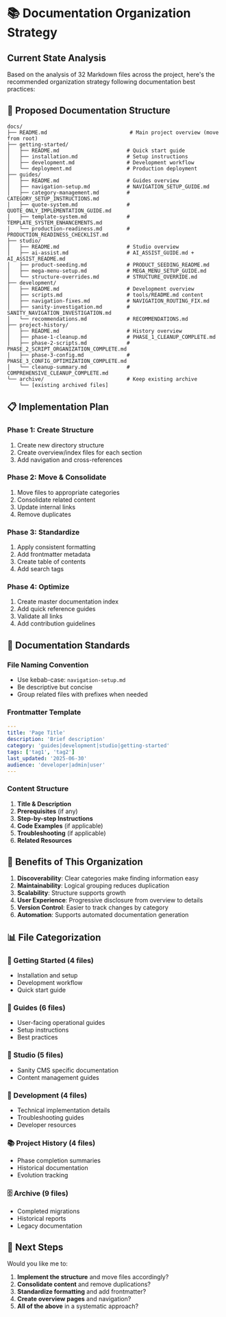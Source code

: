 # 📚 Documentation Organization Strategy

## Current State Analysis

Based on the analysis of 32 Markdown files across the project, here's the recommended organization strategy following documentation best practices:

## 🎯 Proposed Documentation Structure

```
docs/
├── README.md                           # Main project overview (move from root)
├── getting-started/
│   ├── README.md                      # Quick start guide
│   ├── installation.md                # Setup instructions
│   ├── development.md                 # Development workflow
│   └── deployment.md                  # Production deployment
├── guides/
│   ├── README.md                      # Guides overview
│   ├── navigation-setup.md            # NAVIGATION_SETUP_GUIDE.md
│   ├── category-management.md         # CATEGORY_SETUP_INSTRUCTIONS.md
│   ├── quote-system.md                # QUOTE_ONLY_IMPLEMENTATION_GUIDE.md
│   ├── template-system.md             # TEMPLATE_SYSTEM_ENHANCEMENTS.md
│   └── production-readiness.md        # PRODUCTION_READINESS_CHECKLIST.md
├── studio/
│   ├── README.md                      # Studio overview
│   ├── ai-assist.md                   # AI_ASSIST_GUIDE.md + AI_ASSIST_README.md
│   ├── product-seeding.md             # PRODUCT_SEEDING_README.md
│   ├── mega-menu-setup.md             # MEGA_MENU_SETUP_GUIDE.md
│   └── structure-overrides.md         # STRUCTURE_OVERRIDE.md
├── development/
│   ├── README.md                      # Development overview
│   ├── scripts.md                     # tools/README.md content
│   ├── navigation-fixes.md            # NAVIGATION_ROUTING_FIX.md
│   ├── sanity-investigation.md        # SANITY_NAVIGATION_INVESTIGATION.md
│   └── recommendations.md             # RECOMMENDATIONS.md
├── project-history/
│   ├── README.md                      # History overview
│   ├── phase-1-cleanup.md             # PHASE_1_CLEANUP_COMPLETE.md
│   ├── phase-2-scripts.md             # PHASE_2_SCRIPT_ORGANIZATION_COMPLETE.md
│   ├── phase-3-config.md              # PHASE_3_CONFIG_OPTIMIZATION_COMPLETE.md
│   └── cleanup-summary.md             # COMPREHENSIVE_CLEANUP_COMPLETE.md
└── archive/                           # Keep existing archive
    └── [existing archived files]
```

## 📋 Implementation Plan

### Phase 1: Create Structure

1. Create new directory structure
2. Create overview/index files for each section
3. Add navigation and cross-references

### Phase 2: Move & Consolidate

1. Move files to appropriate categories
2. Consolidate related content
3. Update internal links
4. Remove duplicates

### Phase 3: Standardize

1. Apply consistent formatting
2. Add frontmatter metadata
3. Create table of contents
4. Add search tags

### Phase 4: Optimize

1. Create master documentation index
2. Add quick reference guides
3. Validate all links
4. Add contribution guidelines

## 🎨 Documentation Standards

### File Naming Convention

- Use kebab-case: `navigation-setup.md`
- Be descriptive but concise
- Group related files with prefixes when needed

### Frontmatter Template

```yaml
---
title: 'Page Title'
description: 'Brief description'
category: 'guides|development|studio|getting-started'
tags: ['tag1', 'tag2']
last_updated: '2025-06-30'
audience: 'developer|admin|user'
---
```

### Content Structure

1. **Title & Description**
2. **Prerequisites** (if any)
3. **Step-by-step Instructions**
4. **Code Examples** (if applicable)
5. **Troubleshooting** (if applicable)
6. **Related Resources**

## 🚀 Benefits of This Organization

1. **Discoverability**: Clear categories make finding information easy
2. **Maintainability**: Logical grouping reduces duplication
3. **Scalability**: Structure supports growth
4. **User Experience**: Progressive disclosure from overview to details
5. **Version Control**: Easier to track changes by category
6. **Automation**: Supports automated documentation generation

## 📊 File Categorization

### 🚀 Getting Started (4 files)

- Installation and setup
- Development workflow
- Quick start guide

### 📖 Guides (6 files)

- User-facing operational guides
- Setup instructions
- Best practices

### 🎨 Studio (5 files)

- Sanity CMS specific documentation
- Content management guides

### 🔧 Development (4 files)

- Technical implementation details
- Troubleshooting guides
- Developer resources

### 📚 Project History (4 files)

- Phase completion summaries
- Historical documentation
- Evolution tracking

### 🗄️ Archive (9 files)

- Completed migrations
- Historical reports
- Legacy documentation

## 🎯 Next Steps

Would you like me to:

1. **Implement the structure** and move files accordingly?
2. **Consolidate content** and remove duplications?
3. **Standardize formatting** and add frontmatter?
4. **Create overview pages** and navigation?
5. **All of the above** in a systematic approach?

